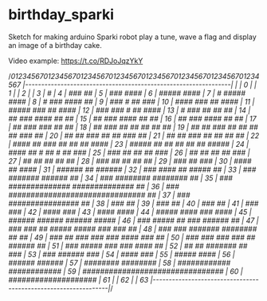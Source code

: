 # birthday_sparki
Sketch for making arduino Sparki robot play a tune, wave a flag and display an image of a birthday cake.

Video example: https://t.co/RDJoJqzYkY


/*0123456701234567012345670123456701234567012345670123456701234567
|----------------------------------------------------------------|
|                                                                | 0
|                                                                | 1
|                                                                | 2
|                                                                | 3
|                       #                                        | 4
|                      ###               ##                      | 5
|                      ###              ####                     | 6
|                     #####             ####                     | 7
|              #      #####             ####                     | 8
|              #       ###              ####      ##             | 9
|             ###       #                ##      ###             | 10
|             ####     ###               ##      ####            | 11
|            #####     ###               ##      ####            | 12
|             ###      ###       #       ##      ####            | 13
|              #       ###      ##       ##       ##             | 14
|              ##      ###     ####      ##       ##             | 15
|              ##      ###     ####      ##       ##             | 16
|              ##      ###     ####      ##       ##             | 17
|              ##      ###      ###      ##       ##             | 18
|              ##      ###  ##  ##   ##  ##       ##             | 19
|              ##  ##  ###  ##  ##   ##  ##  ###  ##             | 20
|              ##  ##  ###      ##       ##  ###  ##             | 21
|         ##   ##      ###      ##       ##       ##  ##         | 22
|       ####   ##      ###      ##       ##       ##  ####       | 23
|     #####    ##      ##       ##       ##       ##   #####     | 24
|    ####      ##       #       ##        #       ##      ###    | 25
|   ###        ##               ##                ##       ###   | 26
|   ##         ##               ##                ##        ###  | 27
|   ##         ##               ##                ##         ##  | 28
|  ###         ##               ##                ##         ##  | 29
|  ###                          ##                          ###  | 30
|  ####                         ##                         ####  | 31
|  ######                       ##                       ######  | 32
|  ### ####                     ##                     ##### ##  | 33
|  ###  #######                                     ######   ##  | 34
|  ###     ########                             ########     ##  | 35
|  ###        ##############           ##############        ##  | 36
|  ###            ###############################            ##  | 37
|  ###                   ################                    ##  | 38
|  ###                                                       ##  | 39
|  ###                                                       ##  | 40
|  ###                                                       ##  | 41
|  ###                                                      ###  | 42
|  ####                                                     ###  | 43
|  ####                                                    ####  | 44
|  #####   ####                                     ###    ####  | 45
|  ###### ######                                   ###### #####  | 46
|  ### #####  ##                                  ### ###### ##  | 47
|  ###  ###    ##      #####          #####      ###    ###  ##  | 48
|  ###         ###    #######        ########    ##          ##  | 49
|  ###          ##   ###   ###      ###   ####  ###          ##  | 50
|  ###          ### ###     ###     ##      ######           ##  | 51
|  ###           #####       ###   ###       ####            ##  | 52
|   ##            ##          #######         ##            ###  | 53
|   ###                       ######                       ###   | 54
|    ####                                                 ###    | 55
|     #####                                             ####     | 56
|       ######                                       ######      | 57
|         ########                              ########         | 58
|            ############                ############            | 59
|                ################################                | 60
|                      ####################                      | 61
|                                                                | 62
|                                                                | 63
|----------------------------------------------------------------|*/
